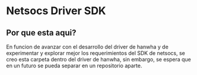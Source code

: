 # Netsocs Driver SDK

## Por que esta aqui?
En funcion de avanzar con el desarrollo del driver de hanwha y de experimentar y explorar mejor los requerimientos del SDK de netsocs, se creo esta carpeta dentro del driver de hanwha, sin embargo, se espera que en un futuro se pueda separar en un repositorio aparte.